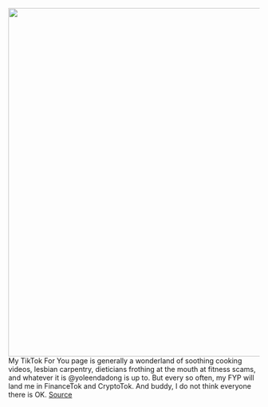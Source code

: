 <img src='https://cdn.vox-cdn.com/thumbor/snIvi__LTc3gGSP9hTjondJ5NQ4=/0x0:2040x1360/1200x800/filters:focal(857x517:1183x843)/cdn.vox-cdn.com/uploads/chorus_image/image/70426892/acastro_190723_1777_tiktok_0001.0.0.jpg' width='700px' /><br/>
My TikTok For You page is generally a wonderland of soothing cooking videos, lesbian carpentry, dieticians frothing at the mouth at fitness scams, and whatever it is @yoleendadong is up to. But every so often, my FYP will land me in FinanceTok and CryptoTok. And buddy, I do not think everyone there is OK.
<a href='https://www.theverge.com/2022/1/24/22899098/tiktok-market-crash-social-media-investing'> Source <a/>